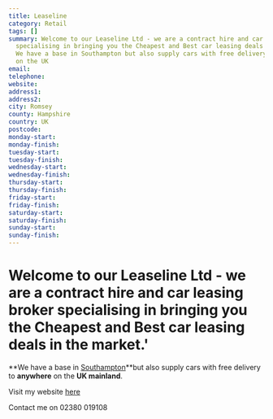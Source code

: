 ```yaml
---
title: Leaseline
category: Retail
tags: []
summary: Welcome to our Leaseline Ltd - we are a contract hire and car leasing broker
  specialising in bringing you the Cheapest and Best car leasing deals in the market.'
  We have a base in Southampton but also supply cars with free delivery to anywhere
  on the UK
email: 
telephone: 
website: 
address1: 
address2: 
city: Romsey
county: Hampshire
country: UK
postcode: 
monday-start: 
monday-finish: 
tuesday-start: 
tuesday-finish: 
wednesday-start: 
wednesday-finish: 
thursday-start: 
thursday-finish: 
friday-start: 
friday-finish: 
saturday-start: 
saturday-finish: 
sunday-start: 
sunday-finish: 
---
```

# **Welcome to our Leaseline Ltd -** we are a contract hire and car leasing broker specialising in bringing you the **Cheapest and Best car leasing deals** in the market.'

**We have a base in [Southampton](http://www.leaseline-southampton.co.uk/southampton-car-leasing.html)**but also supply cars with free delivery to **anywhere** on the **UK mainland**.

Visit my website [here](http://www.leaseline-southampton.co.uk/index.html)

Contact me on 02380 019108

